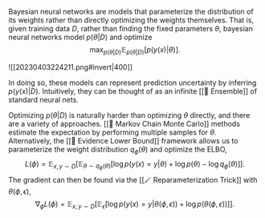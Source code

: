 Bayesian neural networks are models that parameterize the distribution of its weights rather than directly optimizing the weights themselves. That is, given training data $D$, rather than finding the fixed parameters $\theta$, bayesian neural networks model $p(\theta \vert D)$ and optimize 
$$
\max_{p(\theta \vert D)}\mathbb{E}_{p(\theta \vert D)}[p(y(x) \vert \theta)].
$$


![[20230403224211.png#invert|400]]

In doing so, these models can represent prediction uncertainty by inferring $p(y(x) \vert D)$. Intuitively, they can be thought of as an infinite [[🎻 Ensemble]] of standard neural nets.

Optimizing $p(\theta \vert D)$ is naturally harder than optimizing $\theta$ directly, and there are a variety of approaches. [[🎯 Markov Chain Monte Carlo]] methods estimate the expectation by performing multiple samples for $\theta$. Alternatively, the [[🧬 Evidence Lower Bound]] framework allows us to parameterize the weight distribution $q_\phi(\theta)$ and optimize the ELBO, 
$$
L(\phi) = \mathbb{E}_{x, y \sim D}[\mathbb{E}_{\theta \sim q_\phi(\theta)}[\log p(y(x)=y \vert \theta) + \log p(\theta) - \log q_\phi(\theta)]].
$$
 The gradient can then be found via the [[🪄 Reparameterization Trick]] with $\theta(\phi, \epsilon)$, 
$$
\nabla_\phi L(\phi) = \mathbb{E}_{x, y \sim D} [\mathbb{E}_{\epsilon}[\log p(y(x) = y \vert \theta(\phi, \epsilon) ) + \log p(\theta(\phi, \epsilon))]].
$$
